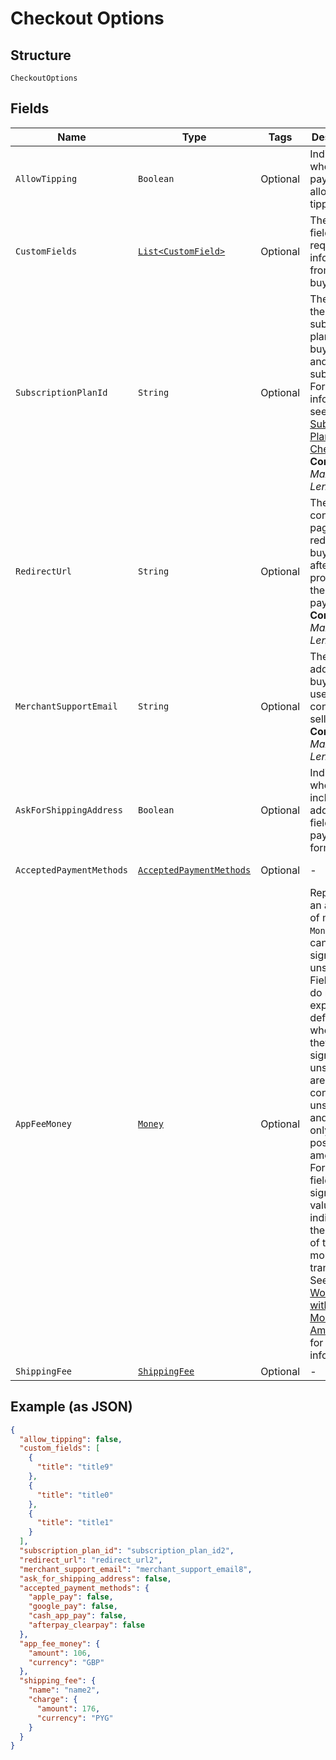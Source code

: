 
# Checkout Options

## Structure

`CheckoutOptions`

## Fields

| Name | Type | Tags | Description | Getter |
|  --- | --- | --- | --- | --- |
| `AllowTipping` | `Boolean` | Optional | Indicates whether the payment allows tipping. | Boolean getAllowTipping() |
| `CustomFields` | [`List<CustomField>`](../../doc/models/custom-field.md) | Optional | The custom fields requesting information from the buyer. | List<CustomField> getCustomFields() |
| `SubscriptionPlanId` | `String` | Optional | The ID of the subscription plan for the buyer to pay and subscribe.<br>For more information, see [Subscription Plan Checkout](https://developer.squareup.com/docs/checkout-api/subscription-plan-checkout).<br>**Constraints**: *Maximum Length*: `255` | String getSubscriptionPlanId() |
| `RedirectUrl` | `String` | Optional | The confirmation page URL to redirect the buyer to after Square processes the payment.<br>**Constraints**: *Maximum Length*: `2048` | String getRedirectUrl() |
| `MerchantSupportEmail` | `String` | Optional | The email address that buyers can use to contact the seller.<br>**Constraints**: *Maximum Length*: `256` | String getMerchantSupportEmail() |
| `AskForShippingAddress` | `Boolean` | Optional | Indicates whether to include the address fields in the payment form. | Boolean getAskForShippingAddress() |
| `AcceptedPaymentMethods` | [`AcceptedPaymentMethods`](../../doc/models/accepted-payment-methods.md) | Optional | - | AcceptedPaymentMethods getAcceptedPaymentMethods() |
| `AppFeeMoney` | [`Money`](../../doc/models/money.md) | Optional | Represents an amount of money. `Money` fields can be signed or unsigned.<br>Fields that do not explicitly define whether they are signed or unsigned are<br>considered unsigned and can only hold positive amounts. For signed fields, the<br>sign of the value indicates the purpose of the money transfer. See<br>[Working with Monetary Amounts](https://developer.squareup.com/docs/build-basics/working-with-monetary-amounts)<br>for more information. | Money getAppFeeMoney() |
| `ShippingFee` | [`ShippingFee`](../../doc/models/shipping-fee.md) | Optional | - | ShippingFee getShippingFee() |

## Example (as JSON)

```json
{
  "allow_tipping": false,
  "custom_fields": [
    {
      "title": "title9"
    },
    {
      "title": "title0"
    },
    {
      "title": "title1"
    }
  ],
  "subscription_plan_id": "subscription_plan_id2",
  "redirect_url": "redirect_url2",
  "merchant_support_email": "merchant_support_email8",
  "ask_for_shipping_address": false,
  "accepted_payment_methods": {
    "apple_pay": false,
    "google_pay": false,
    "cash_app_pay": false,
    "afterpay_clearpay": false
  },
  "app_fee_money": {
    "amount": 106,
    "currency": "GBP"
  },
  "shipping_fee": {
    "name": "name2",
    "charge": {
      "amount": 176,
      "currency": "PYG"
    }
  }
}
```


